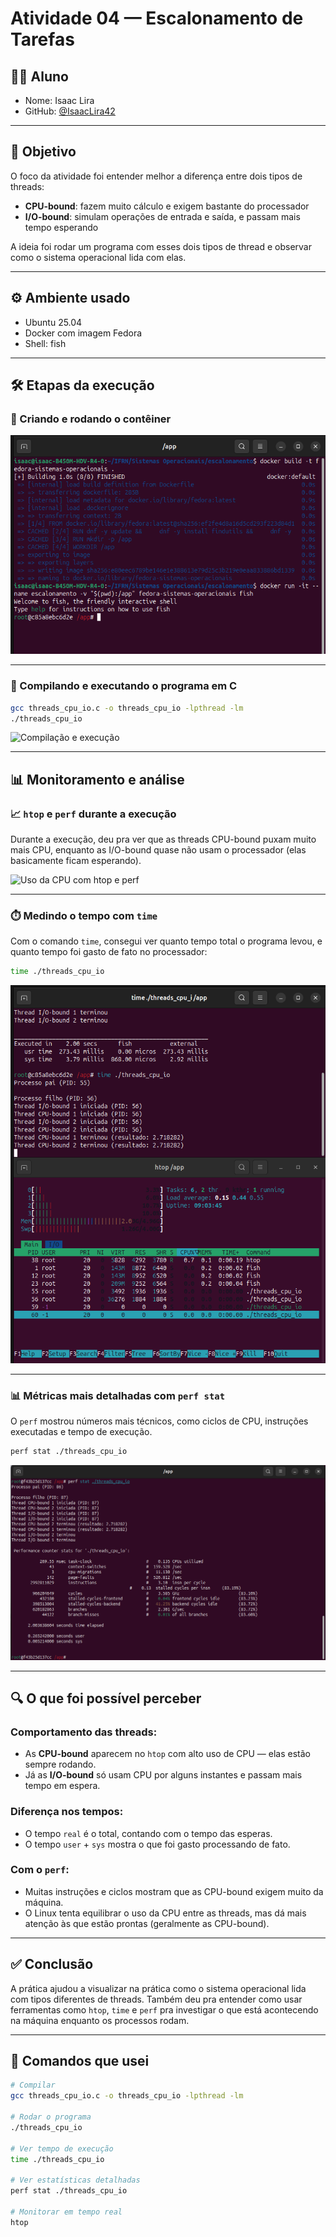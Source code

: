 # Atividade 04 — Escalonamento de Tarefas

## 👨‍💻 Aluno

- Nome: Isaac Lira  
- GitHub: [@IsaacLira42](https://github.com/IsaacLira42)

---

## 🎯 Objetivo

O foco da atividade foi entender melhor a diferença entre dois tipos de threads:

- **CPU-bound**: fazem muito cálculo e exigem bastante do processador
- **I/O-bound**: simulam operações de entrada e saída, e passam mais tempo esperando

A ideia foi rodar um programa com esses dois tipos de thread e observar como o sistema operacional lida com elas.

---

## ⚙️ Ambiente usado

- Ubuntu 25.04
- Docker com imagem Fedora
- Shell: fish

---

## 🛠️ Etapas da execução

### 🐳 Criando e rodando o contêiner

![Criação e execução do contêiner](./imagens/CriarExecutarContainerDocker.png)

---

### 🔧 Compilando e executando o programa em C

```bash
gcc threads_cpu_io.c -o threads_cpu_io -lpthread -lm
./threads_cpu_io
````

![Compilação e execução](./imagens/CompilacaoeExecucaoDoArquivoC.png)

---

## 📊 Monitoramento e análise

### 📈 `htop` e `perf` durante a execução

Durante a execução, deu pra ver que as threads CPU-bound puxam muito mais CPU, enquanto as I/O-bound quase não usam o processador (elas basicamente ficam esperando).

![Uso da CPU com htop e perf](./imagens/Htop_perf.png)

---

### ⏱️ Medindo o tempo com `time`

Com o comando `time`, consegui ver quanto tempo total o programa levou, e quanto tempo foi gasto de fato no processador:

```bash
time ./threads_cpu_io
```

![Execução com time](./imagens/ExecucaoComTime.png)

---

### 📊 Métricas mais detalhadas com `perf stat`

O `perf` mostrou números mais técnicos, como ciclos de CPU, instruções executadas e tempo de execução.

```bash
perf stat ./threads_cpu_io
```

![Resultados do perf](./imagens/ResultadosDoPerf.png)

---

## 🔍 O que foi possível perceber

### Comportamento das threads:

* As **CPU-bound** aparecem no `htop` com alto uso de CPU — elas estão sempre rodando.
* Já as **I/O-bound** só usam CPU por alguns instantes e passam mais tempo em espera.

### Diferença nos tempos:

* O tempo `real` é o total, contando com o tempo das esperas.
* O tempo `user` + `sys` mostra o que foi gasto processando de fato.

### Com o `perf`:

* Muitas instruções e ciclos mostram que as CPU-bound exigem muito da máquina.
* O Linux tenta equilibrar o uso da CPU entre as threads, mas dá mais atenção às que estão prontas (geralmente as CPU-bound).

---

## ✅ Conclusão

A prática ajudou a visualizar na prática como o sistema operacional lida com tipos diferentes de threads. Também deu pra entender como usar ferramentas como `htop`, `time` e `perf` pra investigar o que está acontecendo na máquina enquanto os processos rodam.

---

## 🧾 Comandos que usei

```bash
# Compilar
gcc threads_cpu_io.c -o threads_cpu_io -lpthread -lm

# Rodar o programa
./threads_cpu_io

# Ver tempo de execução
time ./threads_cpu_io

# Ver estatísticas detalhadas
perf stat ./threads_cpu_io

# Monitorar em tempo real
htop
```